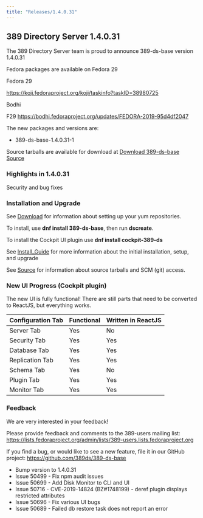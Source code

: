 ```yaml
---
title: "Releases/1.4.0.31"
---
```


389 Directory Server 1.4.0.31
-----------------------------

The 389 Directory Server team is proud to announce 389-ds-base version 1.4.0.31

Fedora packages are available on Fedora 29


Fedora 29

<https://koji.fedoraproject.org/koji/taskinfo?taskID=38980725>

Bodhi

F29 <https://bodhi.fedoraproject.org/updates/FEDORA-2019-95d4df2047>


The new packages and versions are:

- 389-ds-base-1.4.0.31-1

Source tarballs are available for download at [Download 389-ds-base Source](https://releases.pagure.org/389-ds-base/389-ds-base-1.4.0.31.tar.bz2)

### Highlights in 1.4.0.31

Security and bug fixes

### Installation and Upgrade 

See [Download](../download.html) for information about setting up your yum repositories.

To install, use **dnf install 389-ds-base**, then run **dscreate**.

To install the Cockpit UI plugin use **dnf install cockpit-389-ds**

See [Install\_Guide](../howto/howto-install-389.html) for more information about the initial installation, setup, and upgrade

See [Source](../development/source.html) for information about source tarballs and SCM (git) access.

### New UI Progress (Cockpit plugin)

The new UI is fully functional!  There are still parts that need to be converted to ReactJS, but everything works.

|Configuration Tab| Functional | Written in ReactJS |
|-----------------|------------|--------------------|
|Server Tab       |Yes         |No                  |
|Security Tab     |Yes         |Yes                 |
|Database Tab     |Yes         |Yes                 |
|Replication Tab  |Yes         |Yes                 |
|Schema Tab       |Yes         |No                  |
|Plugin Tab       |Yes         |Yes                 |
|Monitor Tab      |Yes         |Yes                 |

### Feedback

We are very interested in your feedback!

Please provide feedback and comments to the 389-users mailing list: <https://lists.fedoraproject.org/admin/lists/389-users.lists.fedoraproject.org>

If you find a bug, or would like to see a new feature, file it in our GitHub project: <https://github.com/389ds/389-ds-base>

- Bump version to 1.4.0.31
- Issue 50499 - Fix npm audit issues
- Issue 50699 - Add Disk Monitor to CLI and UI
- Issue 50716 - CVE-2019-14824 (BZ#1748199) - deref plugin displays restricted attributes
- Issue 50696 - Fix various UI bugs
- Issue 50689 - Failed db restore task does not report an error

